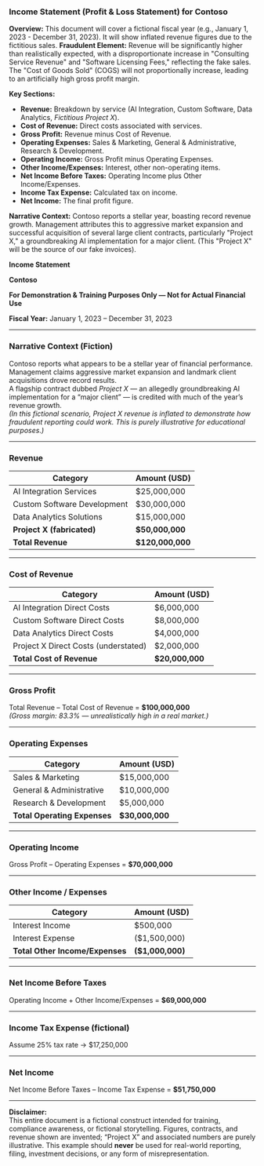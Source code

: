 ### Income Statement (Profit & Loss Statement) for Contoso

**Overview:** This document will cover a fictional fiscal year (e.g., January 1, 2023 - December 31, 2023). It will show inflated revenue figures due to the fictitious sales.
**Fraudulent Element:** Revenue will be significantly higher than realistically expected, with a disproportionate increase in "Consulting Service Revenue" and "Software Licensing Fees," reflecting the fake sales. The "Cost of Goods Sold" (COGS) will not proportionally increase, leading to an artificially high gross profit margin.

**Key Sections:**

- **Revenue:** Breakdown by service (AI Integration, Custom Software, Data Analytics, *Fictitious Project X*).
- **Cost of Revenue:** Direct costs associated with services.
- **Gross Profit:** Revenue minus Cost of Revenue.
- **Operating Expenses:** Sales & Marketing, General & Administrative, Research & Development.
- **Operating Income:** Gross Profit minus Operating Expenses.
- **Other Income/Expenses:** Interest, other non-operating items.
- **Net Income Before Taxes:** Operating Income plus Other Income/Expenses.
- **Income Tax Expense:** Calculated tax on income.
- **Net Income:** The final profit figure.

**Narrative Context:** Contoso reports a stellar year, boasting record revenue growth. Management attributes this to aggressive market expansion and successful acquisition of several large client contracts, particularly "Project X," a groundbreaking AI implementation for a major client. (This "Project X" will be the source of our fake invoices).

**Income Statement**  

**Contoso**  

**For Demonstration & Training Purposes Only — Not for Actual Financial Use**  

**Fiscal Year:** January 1, 2023 – December 31, 2023  

---

### **Narrative Context (Fiction)**
Contoso reports what appears to be a stellar year of financial performance.  
Management claims aggressive market expansion and landmark client acquisitions drove record results.  
A flagship contract dubbed *Project X* — an allegedly groundbreaking AI implementation for a “major client” — is credited with much of the year’s revenue growth.  
*(In this fictional scenario, Project X revenue is inflated to demonstrate how fraudulent reporting could work. This is purely illustrative for educational purposes.)*

---

### **Revenue**
| Category                    | Amount (USD)     |
| --------------------------- | ---------------- |
| AI Integration Services     | $25,000,000      |
| Custom Software Development | $30,000,000      |
| Data Analytics Solutions    | $15,000,000      |
| **Project X (fabricated)**  | **$50,000,000**  |
| **Total Revenue**           | **$120,000,000** |

---

### **Cost of Revenue**
| Category                             | Amount (USD)    |
| ------------------------------------ | --------------- |
| AI Integration Direct Costs          | $6,000,000      |
| Custom Software Direct Costs         | $8,000,000      |
| Data Analytics Direct Costs          | $4,000,000      |
| Project X Direct Costs (understated) | $2,000,000      |
| **Total Cost of Revenue**            | **$20,000,000** |

---

### **Gross Profit**
Total Revenue – Total Cost of Revenue = **$100,000,000**  
*(Gross margin: 83.3% — unrealistically high in a real market.)*

---

### **Operating Expenses**
| Category                     | Amount (USD)    |
| ---------------------------- | --------------- |
| Sales & Marketing            | $15,000,000     |
| General & Administrative     | $10,000,000     |
| Research & Development       | $5,000,000      |
| **Total Operating Expenses** | **$30,000,000** |

---

### **Operating Income**
Gross Profit – Operating Expenses = **$70,000,000**

---

### **Other Income / Expenses**
| Category                        | Amount (USD)     |
| ------------------------------- | ---------------- |
| Interest Income                 | $500,000         |
| Interest Expense                | ($1,500,000)     |
| **Total Other Income/Expenses** | **($1,000,000)** |

---

### **Net Income Before Taxes**
Operating Income + Other Income/Expenses = **$69,000,000**

---

### **Income Tax Expense (fictional)**  
Assume 25% tax rate → $17,250,000

---

### **Net Income**
Net Income Before Taxes – Income Tax Expense = **$51,750,000**  

---

**Disclaimer:**  
This entire document is a fictional construct intended for training, compliance awareness, or fictional storytelling. Figures, contracts, and revenue shown are invented; “Project X” and associated numbers are purely illustrative. This example should **never** be used for real-world reporting, filing, investment decisions, or any form of misrepresentation.  